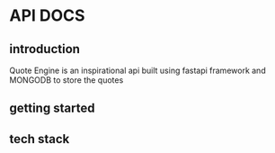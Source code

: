 # API DOCS
## introduction
Quote Engine is an inspirational api built using fastapi framework and MONGODB to store the quotes


## getting started


## tech stack 
